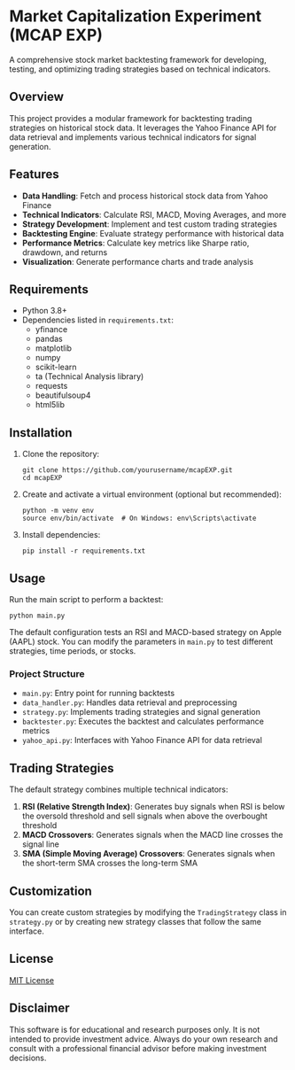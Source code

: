 # Market Capitalization Experiment (MCAP EXP)

A comprehensive stock market backtesting framework for developing, testing, and optimizing trading strategies based on technical indicators.

## Overview

This project provides a modular framework for backtesting trading strategies on historical stock data. It leverages the Yahoo Finance API for data retrieval and implements various technical indicators for signal generation.

## Features

- **Data Handling**: Fetch and process historical stock data from Yahoo Finance
- **Technical Indicators**: Calculate RSI, MACD, Moving Averages, and more
- **Strategy Development**: Implement and test custom trading strategies
- **Backtesting Engine**: Evaluate strategy performance with historical data
- **Performance Metrics**: Calculate key metrics like Sharpe ratio, drawdown, and returns
- **Visualization**: Generate performance charts and trade analysis

## Requirements

- Python 3.8+
- Dependencies listed in `requirements.txt`:
  - yfinance
  - pandas
  - matplotlib
  - numpy
  - scikit-learn
  - ta (Technical Analysis library)
  - requests
  - beautifulsoup4
  - html5lib

## Installation

1. Clone the repository:
   ```
   git clone https://github.com/yourusername/mcapEXP.git
   cd mcapEXP
   ```

2. Create and activate a virtual environment (optional but recommended):
   ```
   python -m venv env
   source env/bin/activate  # On Windows: env\Scripts\activate
   ```

3. Install dependencies:
   ```
   pip install -r requirements.txt
   ```

## Usage

Run the main script to perform a backtest:

```
python main.py
```

The default configuration tests an RSI and MACD-based strategy on Apple (AAPL) stock. You can modify the parameters in `main.py` to test different strategies, time periods, or stocks.

### Project Structure

- `main.py`: Entry point for running backtests
- `data_handler.py`: Handles data retrieval and preprocessing
- `strategy.py`: Implements trading strategies and signal generation
- `backtester.py`: Executes the backtest and calculates performance metrics
- `yahoo_api.py`: Interfaces with Yahoo Finance API for data retrieval

## Trading Strategies

The default strategy combines multiple technical indicators:

1. **RSI (Relative Strength Index)**: Generates buy signals when RSI is below the oversold threshold and sell signals when above the overbought threshold
2. **MACD Crossovers**: Generates signals when the MACD line crosses the signal line
3. **SMA (Simple Moving Average) Crossovers**: Generates signals when the short-term SMA crosses the long-term SMA

## Customization

You can create custom strategies by modifying the `TradingStrategy` class in `strategy.py` or by creating new strategy classes that follow the same interface.

## License

[MIT License](LICENSE)

## Disclaimer

This software is for educational and research purposes only. It is not intended to provide investment advice. Always do your own research and consult with a professional financial advisor before making investment decisions. 